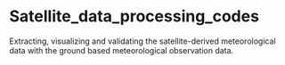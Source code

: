 # Satellite_data_processing_codes
Extracting, visualizing and validating the satellite-derived meteorological data with the ground based meteorological observation data.

